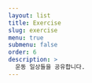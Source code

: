 ```yaml
---
layout: list
title: Exercise
slug: exercise
menu: true
submenu: false
order: 6
description: >
  운동 일상들을 공유합니다.
---
```

